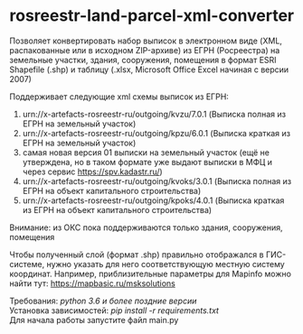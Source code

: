 # rosreestr-land-parcel-xml-converter
Позволяет конвертировать набор выписок в электронном виде (XML, распакованные или в исходном ZIP-архиве) из ЕГРН (Росреестра) 
на земельные участки, здания, сооружения, помещения в формат ESRI Shapefile (.shp) и таблицу (.xlsx, Microsoft Office Excel начиная с версии 2007)

Поддерживает следующие xml схемы выписок из ЕГРН:
1. urn://x-artefacts-rosreestr-ru/outgoing/kvzu/7.0.1 (Выписка полная из ЕГРН на земельный участок)
2. urn://x-artefacts-rosreestr-ru/outgoing/kpzu/6.0.1 (Выписка краткая из ЕГРН на земельный участок)
3. самая новая версия 01 выписки на земельный участок (ещё не утверждена, но в таком формате уже выдают выписки в МФЦ и через сервис https://spv.kadastr.ru/)
4. urn://x-artefacts-rosreestr-ru/outgoing/kvoks/3.0.1 (Выписка полная из ЕГРН на объект капитального строительства)
5. urn://x-artefacts-rosreestr-ru/outgoing/kpoks/4.0.1 (Выписка краткая из ЕГРН на объект капитального строительства)

Внимание: из ОКС пока поддерживаются только здания, сооружения, помещения

Чтобы полученный слой (формат .shp) правильно отображался в ГИС-системе, нужно указать для него соответствующую местную систему координат.
Например, приблизительные параметры для Mapinfo можно найти тут: https://mapbasic.ru/msksolutions

Требования: *python 3.6 и более поздние версии*  
Установка зависимостей: *pip install -r requirements.txt*  
Для начала работы запустите файл main.py
